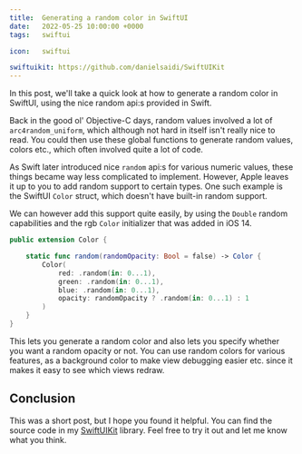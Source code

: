 ```yaml
---
title:  Generating a random color in SwiftUI
date:   2022-05-25 10:00:00 +0000
tags:   swiftui

icon:   swiftui

swiftuikit: https://github.com/danielsaidi/SwiftUIKit
---
```


In this post, we'll take a quick look at how to generate a random color in SwiftUI, using the nice random api:s provided in Swift.

Back in the good ol' Objective-C days, random values involved a lot of `arc4random_uniform`, which although not hard in itself isn't really nice to read. You could then use these global functions to generate random values, colors etc., which often involved quite a lot of code.

As Swift later introduced nice `random` api:s for various numeric values, these things became way less complicated to implement. However, Apple leaves it up to you to add random support to certain types. One such example is the SwiftUI `Color` struct, which doesn't have built-in random support.

We can however add this support quite easily, by using the `Double` random capabilities and the rgb `Color` initializer that was added in iOS 14.

```swift
public extension Color {

    static func random(randomOpacity: Bool = false) -> Color {
        Color(
            red: .random(in: 0...1),
            green: .random(in: 0...1),
            blue: .random(in: 0...1),
            opacity: randomOpacity ? .random(in: 0...1) : 1
        )
    }
}
```

This lets you generate a random color and also lets you specify whether you want a random opacity or not. You can use random colors for various features, as a background color to make view debugging easier etc. since it makes it easy to see which views redraw.


## Conclusion

This was a short post, but I hope you found it helpful. You can find the source code in my [SwiftUIKit]({{page.swiftuikit}}) library. Feel free to try it out and let me know what you think.